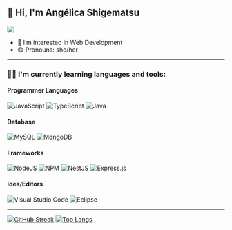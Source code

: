 ## 👋 Hi, I'm Angélica Shigematsu 
 <a href="https://www.linkedin.com/in/angelica-shigematsu" target="_blank"><img src="https://img.shields.io/badge/-LinkedIn-%230077B5?style=for-the-badge&logo=linkedin&logoColor=white" target="_blank" align="center"></a>

- 👀 I’m interested in Web Development 
- 😄 Pronouns: she/her

---
 ### 👩‍💻 I'm currently learning languages and tools:
 #### Programmer Languages
![JavaScript](https://img.shields.io/badge/javascript-%23323330.svg?style=for-the-badge&logo=javascript&logoColor=%23F7DF1E)
![TypeScript](https://img.shields.io/badge/typescript-%23007ACC.svg?style=for-the-badge&logo=typescript&logoColor=white)
![Java](https://img.shields.io/badge/java-%23ED8B00.svg?style=for-the-badge&logo=java&logoColor=white)

#### Database
![MySQL](https://img.shields.io/badge/mysql-%2300f.svg?style=for-the-badge&logo=mysql&logoColor=white)
![MongoDB](https://img.shields.io/badge/MongoDB-%234ea94b.svg?style=for-the-badge&logo=mongodb&logoColor=white)

#### Frameworks
![NodeJS](https://img.shields.io/badge/node.js-6DA55F?style=for-the-badge&logo=node.js&logoColor=white)
![NPM](https://img.shields.io/badge/NPM-%23000000.svg?style=for-the-badge&logo=npm&logoColor=white)
![NestJS](https://img.shields.io/badge/nestjs-%23E0234E.svg?style=for-the-badge&logo=nestjs&logoColor=white)
![Express.js](https://img.shields.io/badge/express.js-%23404d59.svg?style=for-the-badge&logo=express&logoColor=%2361DAFB)

#### Ides/Editors
![Visual Studio Code](https://img.shields.io/badge/Visual%20Studio%20Code-0078d7.svg?style=for-the-badge&logo=visual-studio-code&logoColor=white)
![Eclipse](https://img.shields.io/badge/Eclipse-FE7A16.svg?style=for-the-badge&logo=Eclipse&logoColor=white)

---
[![GitHub Streak](https://github-readme-streak-stats.herokuapp.com?user=angelica-shigematsu&theme=dracula&hide_border=true&border_radius=4.3)](https://git.io/streak-stats)
[![Top Langs](https://github-readme-stats.vercel.app/api/top-langs/?username=angelica-shigematsu&theme=dracula&layout=compact)](https://github.com/angelica-shigematsu/github-readme-stats)


                    
          
